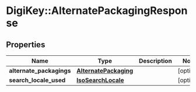 # DigiKey::AlternatePackagingResponse

## Properties
Name | Type | Description | Notes
------------ | ------------- | ------------- | -------------
**alternate_packagings** | [**AlternatePackaging**](AlternatePackaging.md) |  | [optional] 
**search_locale_used** | [**IsoSearchLocale**](IsoSearchLocale.md) |  | [optional] 


